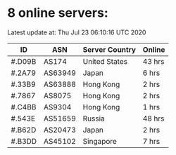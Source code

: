 # 8 online servers:

Latest update at: Thu Jul 23 06:10:16 UTC 2020

| ID | ASN | Server Country | Online |
| -- | --- | -------------- | ------ |
| #.D09B | AS174 | United States | 43 hrs |
| #.2A79 | AS63949 | Japan | 6 hrs |
| #.33B9 | AS63888 | Hong Kong | 2 hrs |
| #.7867 | AS8075 | Hong Kong | 2 hrs |
| #.C4BB | AS9304 | Hong Kong | 1 hrs |
| #.543E | AS51659 | Russia | 48 hrs |
| #.B62D | AS20473 | Japan | 2 hrs |
| #.B3DD | AS45102 | Singapore | 7 hrs |

